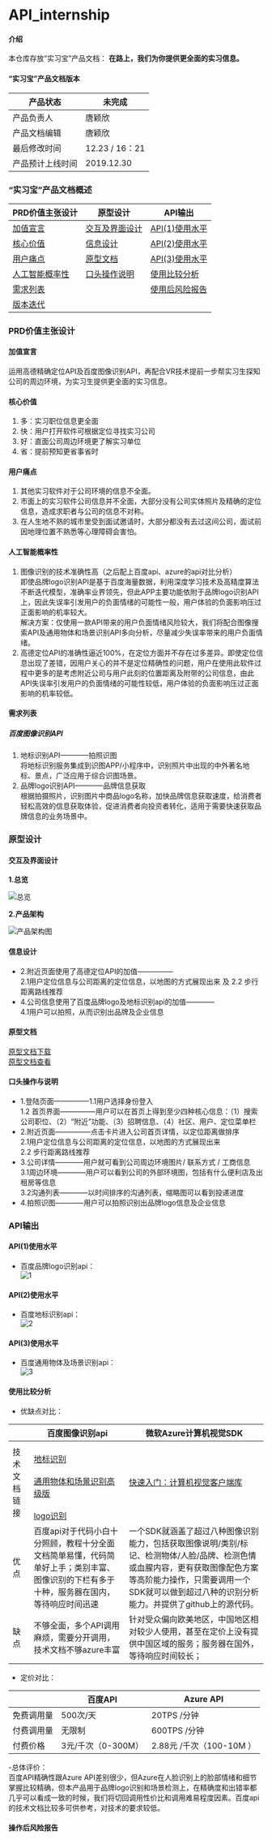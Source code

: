# API_internship
#### 介绍
本仓库存放“实习宝”产品文档： **在路上，我们为你提供更全面的实习信息。**  

#### “实习宝”产品文档版本

| 产品状态         | 未完成          |
| ---------------- | --------------- |
| 产品负责人       | 唐颖欣          |
| 产品文档编辑     | 唐颖欣          |
| 最后修改时间     | 12.23 / 16：21 |
| 产品预计上线时间 | 2019.12.30      |

### “实习宝”产品文档概述

|PRD价值主张设计|原型设计|API输出|
| --- | --- | --- |
|<a href="#1">加值宣言</a>|<a href="#21">交互及界面设计</a>|<a href="#31">API(1)使用水平</a>|
|<a href="#2">核心价值</a>|<a href="#22">信息设计</a>|<a href="#32">API(2)使用水平</a>|
|<a href="#3">用户痛点</a>|<a href="#23">原型文档</a>|<a href="#35">API(3)使用水平</a>|
|<a href="#4">人工智能概率性</a>|<a href="#24">口头操作说明</a>|<a href="#33">使用比较分析</a>|
|<a href="#5">需求列表</a>|     |<a href="#34">使用后风险报告</a>|
|<a href="#6">版本迭代</a>|     |     |

### PRD价值主张设计

#### <a name="1">加值宣言</a>
运用高德精确定位API及百度图像识别API，再配合VR技术提前一步帮实习生探知公司的周边环境，为实习生提供更全面的实习信息。


#### <a name="2">核心价值</a>

1.  多：实习职位信息更全面
2.  快：用户打开软件可根据定位寻找实习公司
3.  好：直面公司周边环境更了解实习单位
4.  省：提前预知更省事省时

#### <a name="3">用户痛点</a>

1.  其他实习软件对于公司环境的信息不全面。
2.  市面上的实习软件公司信息并不全面，大部分没有公司实体照片及精确的定位信息，造成求职者与公司的信息不对称。
3.  在人生地不熟的城市里受到面试邀请时，大部分都没有去过这间公司，面试前因地理位置不熟悉等心理障碍会害怕。

#### <a name="4">人工智能概率性</a>
1.  图像识别的技术准确性高（之后配上百度api、azure的api对比分析）  
即使品牌logo识别API是基于百度海量数据，利用深度学习技术及高精度算法不断迭代模型，准确率业界领先，但此APP主要功能依附于品牌logo识别API上，因此失误率引发用户的负面情绪的可能性一般，用户体验的负面影响压过正面影响的机率较大。  
解决方案：仅使用一款API带来的用户负面情绪风险较大，我们将配合图像搜索API及通用物体和场景识别API多向分析，尽量减少失误率带来的用户负面情绪。  
2.  高德定位API的准确性逼近100%，在定位方面并不存在过多差异。即使定位信息出现了差错，因用户关心的并不是定位精确性的问题，用户在使用此软件过程中更多的是考虑附近公司与用户此刻的位置距离及附带的公司信息，由此API失误率引发用户的负面情绪的可能性较低，用户体验的负面影响压过正面影响的机率较低。

#### <a name="5">需求列表</a>
##### 百度图像识别API
1.  地标识别API————拍照识图  
将地标识别服务集成到识图APP/小程序中，识别照片中出现的中外著名地标、景点，广泛应用于综合识图场景。
2.  品牌logo识别API————品牌信息获取  
根据拍摄照片，识别图片中商品logo名称，加快品牌信息获取速度，给消费者轻松高效的信息获取体验，促进消费者向投资者转化，适用于需要快速获取品牌信息的业务场景中。

### 原型设计  
#### <a name="21">交互及界面设计</a>
 **1.总览**  
 
![总览](https://images.gitee.com/uploads/images/2019/1223/160113_c789e400_1831445.png "总览.png")  


**2.产品架构**    

![产品架构图](https://images.gitee.com/uploads/images/2019/1223/160708_e3528ccd_1831445.png "产品架构图.png") 

#### <a name="22">信息设计</a>
- 2.附近页面使用了高德定位API的加值—————  
  2.1用户定位信息与公司距离的定位信息，以地图的方式展现出来 及 2.2 步行距离路线推荐
- 4.公司信息使用了百度品牌logo及地标识别api的加值————  
  4.1用户可以拍照，从而识别出品牌及企业信息

#### <a name="23">原型文档</a>
[原型文档下载](https://gitee.com/NFUNM172015260/internship_rp)  
[原型文档查看](http://nfunm172015260.gitee.io/internship_rp/#g=1&p=%E5%B0%81%E9%9D%A2)

#### <a name="24">口头操作与说明</a>  
- 1.登陆页面—————1.1用户选择身份登入  
  1.2 首页界面—————用户可以在首页上得到至少四种核心信息：（1）搜索公司职位、（2）“附近”功能、（3）招聘信息、（4）社区、用户、定位菜单栏
- 2.附近页面—————点击卡片进入公司首页详情，以定位距离做排序  
  2.1用户定位信息与公司距离的定位信息，以地图的方式展现出来  
  2.2 步行距离路线推荐
- 3.公司详情————用户就可看到公司周边环境图片/ 联系方式  / 工商信息  
  3.1周边环境————用户可以看到公司的外部环境图，包括有什么便利店及出租房等信息   
  3.2沟通列表————以时间排序的沟通列表，缩略图可以看到投递进度   
- 4.拍照识图————用户可以拍照识别出品牌logo信息及企业信息    

### API输出
#### <a name="31">API(1)使用水平</a>  
- 百度品牌logo识别api：  
![1](https://images.gitee.com/uploads/images/2019/1226/155532_a12157f6_1831445.jpeg "捕获LOGO.JPG")

#### <a name="32">API(2)使用水平</a>  
- 百度地标识别api：  
![2](https://images.gitee.com/uploads/images/2019/1226/155551_e117f337_1831445.jpeg "捕获地标.JPG")  

#### <a name="35">API(3)使用水平</a>
- 百度通用物体及场景识别api：  
![3](https://images.gitee.com/uploads/images/2019/1226/155606_aaa4b710_1831445.jpeg "LOGO2.JPG")  

#### <a name="33">使用比较分析</a>
- 优缺点对比：  

|              | 百度图像识别api                                                                                                                                                                                                                                    | 微软Azure计算机视觉SDK                                                                                                                                                                                                                                   |
| ------------ | -------------------------------------------------------------------------------------------------------------------------------------------------------------------------------------------------------------------------------------------------- | -------------------------------------------------------------------------------------------------------------------------------------------------------------------------------------------------------------------------------------------------------- |
| 技术文档链接 | <br>[地标识别](https://ai.baidu.com/ai-doc/IMAGERECOGNITION/jk3bcxbih)</br>   <br>[通用物体和场景识别高级版](https://ai.baidu.com/ai-doc/IMAGERECOGNITION/Xk3bcxe21)</br>    <br>[logo识别](https://ai.baidu.com/ai-doc/IMAGERECOGNITION/Ok3bcxc59)</br> | [快速入门：计算机视觉客户端库](https://docs.microsoft.com/zh-cn/azure/cognitive-services/computer-vision/quickstarts-sdk/python-sdk)                                                                                                                     |
| 优点         | 百度api对于代码小白十分照顾，教程十分全面文档简单易懂，代码简单好上手；类别丰富、图像识别的下栏有多于十种，服务器在国内，等待响应时间迅速                                                                                                                                                                                 | 一个SDK就涵盖了超过八种图像识别能力，包括获取图像说明/类别/标记、检测物体/人脸/品牌、检测色情或血腥内容，更有获取图像配色方案等高阶能力操作，只需要调用一个SDK就可以做到超过八种的识别分析能力。并提供了github上的源代码。 |
| 缺点         | 不够全面，多个API调用麻烦，需要分开调用，技术文档不够azure丰富                                                                                                                                                                                                            | 针对受众偏向欧美地区，中国地区相对较少人使用，甚至在定价上没有提供中国区域的服务；服务器在国外，等待响应时间较长；                                                                                                                                                                      |
 
 
- 定价对比：  

|            | 百度API            | Azure API                |
| ---------- | ------------------ | ------------------------ |
| 免费调用量 | 500次/天           | 20TPS /分钟              |
| 付费调用量 | 无限制             | 600TPS /分钟             |
| 付费价格   | 3元/千次（0-300M） | 2.88元 /千次（100-10M ） |

-总体评价：  
百度API精确性跟Azure API差别很少，但Azure在人脸识别上的脸部情绪和细节掌握比较精确，但本产品用于品牌logo识别和场景检测上，在精确度和出错率都几乎可以看成一致的时候，我们将切回调用性价比和调用难易程度因素。百度api的技术文档比较多可供参考，对技术的要求较低。

#### <a name="34">操作后风险报告</a>








